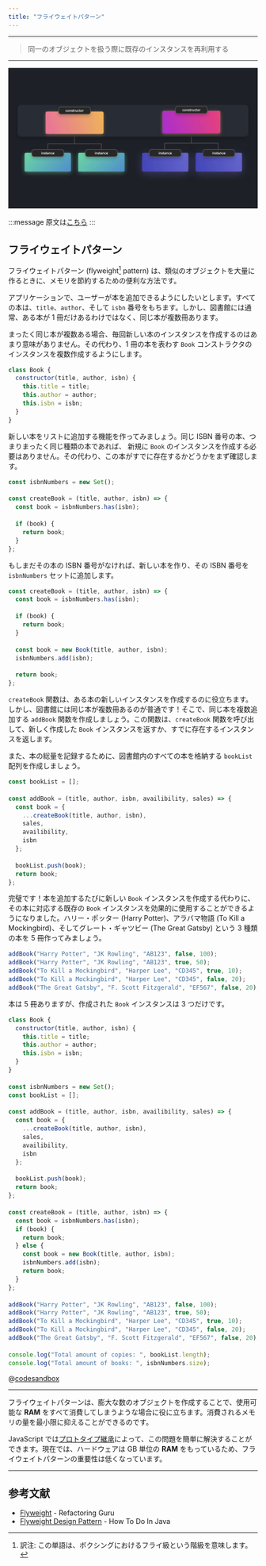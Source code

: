 ```yaml
---
title: "フライウェイトパターン"
---
```


---

> 同一のオブジェクトを扱う際に既存のインスタンスを再利用する

---

![](/images/learning-patterns/flyweight-pattern-1280w.jpg)

:::message
原文は[こちら](https://www.patterns.dev/posts/flyweight-pattern/)
:::

## フライウェイトパターン

フライウェイトパターン (flyweight[^1] pattern) は、類似のオブジェクトを大量に作るときに、メモリを節約するための便利な方法です。

[^1]: 訳注: この単語は、ボクシングにおけるフライ級という階級を意味します。

アプリケーションで、ユーザーが本を追加できるようにしたいとします。すべての本は、`title`、`author`、そして `isbn` 番号をもちます。しかし、図書館には通常、ある本が 1 冊だけあるわけではなく、同じ本が複数冊あります。

まったく同じ本が複数ある場合、毎回新しい本のインスタンスを作成するのはあまり意味がありません。その代わり、1 冊の本を表わす `Book` コンストラクタのインスタンスを複数作成するようにします。

```js
class Book {
  constructor(title, author, isbn) {
    this.title = title;
    this.author = author;
    this.isbn = isbn;
  }
}
```

新しい本をリストに追加する機能を作ってみましょう。同じ ISBN 番号の本、つまりまったく同じ種類の本であれば、 新規に `Book` のインスタンスを作成する必要はありません。その代わり、この本がすでに存在するかどうかをまず確認します。

```js
const isbnNumbers = new Set();

const createBook = (title, author, isbn) => {
  const book = isbnNumbers.has(isbn);

  if (book) {
    return book;
  }
};
```

もしまだその本の ISBN 番号がなければ、新しい本を作り、その ISBN 番号を `isbnNumbers` セットに追加します。

```js
const createBook = (title, author, isbn) => {
  const book = isbnNumbers.has(isbn);

  if (book) {
    return book;
  }

  const book = new Book(title, author, isbn);
  isbnNumbers.add(isbn);

  return book;
};
```

`createBook` 関数は、ある本の新しいインスタンスを作成するのに役立ちます。しかし、図書館には同じ本が複数冊あるのが普通です！そこで、同じ本を複数追加する `addBook` 関数を作成しましょう。この関数は、`createBook` 関数を呼び出して、新しく作成した `Book` インスタンスを返すか、すでに存在するインスタンスを返します。

また、本の総量を記録するために、図書館内のすべての本を格納する `bookList` 配列を作成しましょう。

```js
const bookList = [];

const addBook = (title, author, isbn, availibility, sales) => {
  const book = {
    ...createBook(title, author, isbn),
    sales,
    availibility,
    isbn
  };

  bookList.push(book);
  return book;
};
```

完璧です！本を追加するたびに新しい `Book` インスタンスを作成する代わりに、その本に対応する既存の `Book` インスタンスを効果的に使用することができるようになりました。ハリー・ポッター (Harry Potter)、アラバマ物語 (To Kill a Mockingbird)、そしてグレート・ギャツビー (The Great Gatsby) という 3 種類の本を 5 冊作ってみましょう。

```js
addBook("Harry Potter", "JK Rowling", "AB123", false, 100);
addBook("Harry Potter", "JK Rowling", "AB123", true, 50);
addBook("To Kill a Mockingbird", "Harper Lee", "CD345", true, 10);
addBook("To Kill a Mockingbird", "Harper Lee", "CD345", false, 20);
addBook("The Great Gatsby", "F. Scott Fitzgerald", "EF567", false, 20);
```

本は 5 冊ありますが、作成された `Book` インスタンスは 3 つだけです。

```js:index.js
class Book {
  constructor(title, author, isbn) {
    this.title = title;
    this.author = author;
    this.isbn = isbn;
  }
}

const isbnNumbers = new Set();
const bookList = [];

const addBook = (title, author, isbn, availibility, sales) => {
  const book = {
    ...createBook(title, author, isbn),
    sales,
    availibility,
    isbn
  };

  bookList.push(book);
  return book;
};

const createBook = (title, author, isbn) => {
  const book = isbnNumbers.has(isbn);
  if (book) {
    return book;
  } else {
    const book = new Book(title, author, isbn);
    isbnNumbers.add(isbn);
    return book;
  }
};

addBook("Harry Potter", "JK Rowling", "AB123", false, 100);
addBook("Harry Potter", "JK Rowling", "AB123", true, 50);
addBook("To Kill a Mockingbird", "Harper Lee", "CD345", true, 10);
addBook("To Kill a Mockingbird", "Harper Lee", "CD345", false, 20);
addBook("The Great Gatsby", "F. Scott Fitzgerald", "EF567", false, 20);

console.log("Total amount of copies: ", bookList.length);
console.log("Total amount of books: ", isbnNumbers.size);
```

@[codesandbox](https://codesandbox.io/embed/wandering-firefly-m5c31)

---

フライウェイトパターンは、膨大な数のオブジェクトを作成することで、使用可能な **RAM** をすべて消費してしまうような場合に役に立ちます。消費されるメモリの量を最小限に抑えることができるのです。

JavaScript では[プロトタイプ継承](https://developer.mozilla.org/en-US/docs/Web/JavaScript/Inheritance_and_the_prototype_chain)によって、この問題を簡単に解決することができます。現在では、ハードウェアは GB 単位の **RAM** をもっているため、フライウェイトパターンの重要性は低くなっています。

---

## 参考文献

* [Flyweight](https://refactoring.guru/design-patterns/flyweight) - Refactoring Guru
* [Flyweight Design Pattern](https://howtodoinjava.com/design-patterns/structural/flyweight-design-pattern) - How To Do In Java
